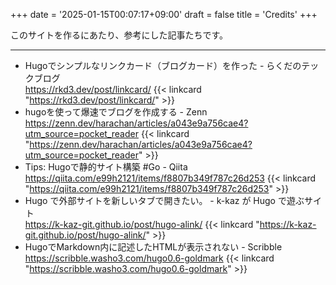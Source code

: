 +++
date = '2025-01-15T00:07:17+09:00'
draft = false
title = 'Credits'
+++

このサイトを作るにあたり、参考にした記事たちです。
<!--more-->
---

- Hugoでシンプルなリンクカード（ブログカード）を作った - らくだのテックブログ  
  https://rkd3.dev/post/linkcard/
  {{< linkcard "https://rkd3.dev/post/linkcard/" >}}
- hugoを使って爆速でブログを作成する - Zenn  
  https://zenn.dev/harachan/articles/a043e9a756cae4?utm_source=pocket_reader
  {{< linkcard "https://zenn.dev/harachan/articles/a043e9a756cae4?utm_source=pocket_reader" >}}
- Tips: Hugoで静的サイト構築 #Go - Qiita  
  https://qiita.com/e99h2121/items/f8807b349f787c26d253
  {{< linkcard "https://qiita.com/e99h2121/items/f8807b349f787c26d253" >}}
- Hugo で外部サイトを新しいタブで開きたい。 - k-kaz が Hugo で遊ぶサイト  
  https://k-kaz-git.github.io/post/hugo-alink/
  {{< linkcard "https://k-kaz-git.github.io/post/hugo-alink/" >}}
- HugoでMarkdown内に記述したHTMLが表示されない - Scribble  
  https://scribble.washo3.com/hugo0.6-goldmark
  {{< linkcard "https://scribble.washo3.com/hugo0.6-goldmark" >}}